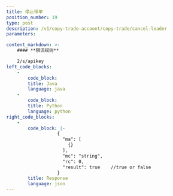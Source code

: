 ```yaml
---
title: 停止带单
position_number: 19
type: post
description: /v1/copy-trade-account/copy-trade/cancel-leader
parameters:

content_markdown: >-
    #### **限流规则**

    2/s/apikey
left_code_blocks:
    -
        code_block:
        title: Java
        language: java
    -
        code_block:
        title: Python
        language: python
right_code_blocks:
    -
        code_block: |-
                   {
                     "ma": [
                       {}
                     ],
                     "mc": "string",
                     "rc": 0,
                     "result": true    //true or false
                   }
        title: Response
        language: json
---
```

